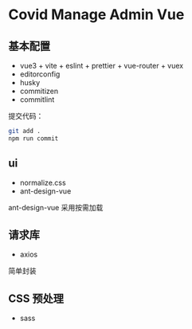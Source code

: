 # Covid Manage Admin Vue

## 基本配置

- vue3 + vite + eslint + prettier + vue-router + vuex
- editorconfig
- husky
- commitizen
- commitlint

提交代码：

```bash
git add .
npm run commit
```

## ui

- normalize.css
- ant-design-vue

ant-design-vue 采用按需加载

## 请求库

- axios

简单封装

## CSS 预处理

- sass
